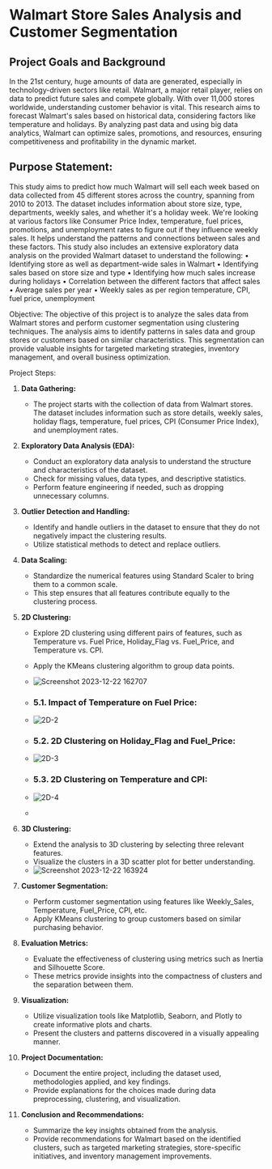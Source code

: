 # Walmart Store Sales Analysis and Customer Segmentation
## Project Goals and Background

In the 21st century, huge amounts of data are generated, especially in technology-driven sectors like retail. Walmart, a major retail player, relies on data to predict future sales and compete globally. With over 11,000 stores worldwide, understanding customer behavior is vital. This research aims to forecast Walmart's sales based on historical data, considering factors like temperature and holidays. By analyzing past data and using big data analytics, Walmart can optimize sales, promotions, and resources, ensuring competitiveness and profitability in the dynamic market.

## Purpose Statement:
This study aims to predict how much Walmart will sell each week based on data collected from 45 different stores across the country, spanning from 2010 to 2013. The dataset includes information about store size, type, departments, weekly sales, and whether it's a holiday week. We're looking at various factors like Consumer Price Index, temperature, fuel prices, promotions, and unemployment rates to figure out if they influence weekly sales. It helps understand the patterns and connections between sales and these factors.
This study also includes an extensive exploratory data analysis on the provided Walmart dataset to understand the following:
• Identifying store as well as department-wide sales in Walmart
• Identifying sales based on store size and type
• Identifying how much sales increase during holidays
• Correlation between the different factors that affect sales
• Average sales per year
• Weekly sales as per region temperature, CPI, fuel price, unemployment

Objective:
The objective of this project is to analyze the sales data from Walmart stores and perform customer segmentation using clustering techniques. The analysis aims to identify patterns in sales data and group stores or customers based on similar characteristics. This segmentation can provide valuable insights for targeted marketing strategies, inventory management, and overall business optimization.

Project Steps:

1. **Data Gathering:**
   - The project starts with the collection of data from Walmart stores. The dataset includes information such as store details, weekly sales, holiday flags, temperature, fuel prices, CPI (Consumer Price Index), and unemployment rates.

2. **Exploratory Data Analysis (EDA):**
   - Conduct an exploratory data analysis to understand the structure and characteristics of the dataset.
   - Check for missing values, data types, and descriptive statistics.
   - Perform feature engineering if needed, such as dropping unnecessary columns.

3. **Outlier Detection and Handling:**
   - Identify and handle outliers in the dataset to ensure that they do not negatively impact the clustering results.
   - Utilize statistical methods to detect and replace outliers.

4. **Data Scaling:**
   - Standardize the numerical features using Standard Scaler to bring them to a common scale.
   - This step ensures that all features contribute equally to the clustering process.

5. **2D Clustering:**
   - Explore 2D clustering using different pairs of features, such as Temperature vs. Fuel Price, Holiday_Flag vs. Fuel_Price, and Temperature vs. CPI.
   - Apply the KMeans clustering algorithm to group data points.
   - ![Screenshot 2023-12-22 162707](https://github.com/Rutuja-Salunke/walmart-sales-dataset-using-KMeans/assets/102023809/d9dac7e7-8311-4181-8d86-3a19fc2e92a3)
   - ### 5.1. Impact of Temperature on Fuel Price:
   - ![2D-2](https://github.com/Rutuja-Salunke/walmart-sales-dataset-using-KMeans/assets/102023809/e0ea0d5b-3c60-4694-af59-a2d360a48608)
   - ### 5.2. 2D Clustering on Holiday_Flag and Fuel_Price:
   - ![2D-3](https://github.com/Rutuja-Salunke/walmart-sales-dataset-using-KMeans/assets/102023809/2d1dce90-a10a-4126-8e0b-a35f846ed93c)
   - ### 5.3. 2D Clustering on Temperature and CPI:
   - ![2D-4](https://github.com/Rutuja-Salunke/walmart-sales-dataset-using-KMeans/assets/102023809/d5e26692-c6bf-4cd7-b1d2-c8d17e3d61b4)

   - 


6. **3D Clustering:**
   - Extend the analysis to 3D clustering by selecting three relevant features.
   - Visualize the clusters in a 3D scatter plot for better understanding.
   - ![Screenshot 2023-12-22 163924](https://github.com/Rutuja-Salunke/walmart-sales-dataset-using-KMeans/assets/102023809/9cfa846b-3a9c-4083-928c-c5f5f0594c8b)


7. **Customer Segmentation:**
   - Perform customer segmentation using features like Weekly_Sales, Temperature, Fuel_Price, CPI, etc.
   - Apply KMeans clustering to group customers based on similar purchasing behavior.

8. **Evaluation Metrics:**
   - Evaluate the effectiveness of clustering using metrics such as Inertia and Silhouette Score.
   - These metrics provide insights into the compactness of clusters and the separation between them.

9. **Visualization:**
   - Utilize visualization tools like Matplotlib, Seaborn, and Plotly to create informative plots and charts.
   - Present the clusters and patterns discovered in a visually appealing manner.

10. **Project Documentation:**
    - Document the entire project, including the dataset used, methodologies applied, and key findings.
    - Provide explanations for the choices made during data preprocessing, clustering, and visualization.

11. **Conclusion and Recommendations:**
    - Summarize the key insights obtained from the analysis.
    - Provide recommendations for Walmart based on the identified clusters, such as targeted marketing strategies, store-specific initiatives, and inventory management improvements.


